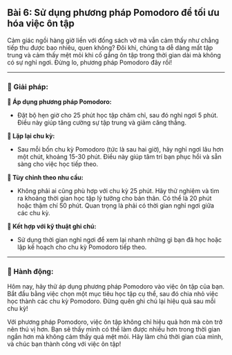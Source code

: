 ## Bài 6: Sử dụng phương pháp Pomodoro để tối ưu hóa việc ôn tập

Cảm giác ngồi hàng giờ liền với đống sách vở mà vẫn cảm thấy như chẳng tiếp thu được bao nhiêu, quen không? Đôi khi, chúng ta dễ dàng mất tập trung và cảm thấy mệt mỏi khi cố gắng ôn tập trong thời gian dài mà không có sự nghỉ ngơi. Đừng lo, phương pháp Pomodoro đây rồi!

---

### 📌 Giải pháp:

**🔹 Áp dụng phương pháp Pomodoro:**
- Đặt bộ hẹn giờ cho 25 phút học tập chăm chỉ, sau đó nghỉ ngơi 5 phút. Điều này giúp tăng cường sự tập trung và giảm căng thẳng.

**🔹 Lặp lại chu kỳ:**
- Sau mỗi bốn chu kỳ Pomodoro (tức là sau hai giờ), hãy nghỉ ngơi lâu hơn một chút, khoảng 15-30 phút. Điều này giúp tâm trí bạn phục hồi và sẵn sàng cho việc học tiếp theo.

**🔹 Tùy chỉnh theo nhu cầu:**
- Không phải ai cũng phù hợp với chu kỳ 25 phút. Hãy thử nghiệm và tìm ra khoảng thời gian học tập lý tưởng cho bản thân. Có thể là 20 phút hoặc thậm chí 50 phút. Quan trọng là phải có thời gian nghỉ ngơi giữa các chu kỳ.

**🔹 Kết hợp với kỹ thuật ghi chú:**
- Sử dụng thời gian nghỉ ngơi để xem lại nhanh những gì bạn đã học hoặc lập kế hoạch cho chu kỳ Pomodoro tiếp theo.

---

### 🚀 Hành động:

Hôm nay, hãy thử áp dụng phương pháp Pomodoro vào việc ôn tập của bạn. Bắt đầu bằng việc chọn một mục tiêu học tập cụ thể, sau đó chia nhỏ việc học thành các chu kỳ Pomodoro. Đừng quên ghi chú lại hiệu quả sau mỗi chu kỳ!

Với phương pháp Pomodoro, việc ôn tập không chỉ hiệu quả hơn mà còn trở nên thú vị hơn. Bạn sẽ thấy mình có thể làm được nhiều hơn trong thời gian ngắn hơn mà không cảm thấy quá mệt mỏi. Hãy làm chủ thời gian của mình, và chúc bạn thành công với việc ôn tập!